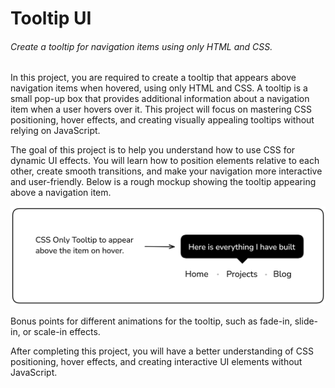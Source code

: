 # Tooltip UI
###### Create a tooltip for navigation items using only HTML and CSS.


In this project, you are required to create a tooltip that appears above navigation items when hovered, using only HTML and CSS. A tooltip is a small pop-up box that provides additional information about a navigation item when a user hovers over it. This project will focus on mastering CSS positioning, hover effects, and creating visually appealing tooltips without relying on JavaScript.

The goal of this project is to help you understand how to use CSS for dynamic UI effects. You will learn how to position elements relative to each other, create smooth transitions, and make your navigation more interactive and user-friendly. Below is a rough mockup showing the tooltip appearing above a navigation item.

<img src="tooltip-ui-example.png"/>

Bonus points for different animations for the tooltip, such as fade-in, slide-in, or scale-in effects.

After completing this project, you will have a better understanding of CSS positioning, hover effects, and creating interactive UI elements without JavaScript.